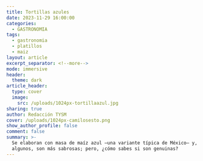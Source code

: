 ```yaml
---
title: Tortillas azules
date: 2023-11-29 16:00:00
categories:
  - GASTRONOMIA
tags:
  - gastronomia
  - platillos
  - maiz
layout: article
excerpt_separator: <!--more-->
mode: immersive
header:
  theme: dark
article_header:
  type: cover
  image:
    src: /uploads/1024px-tortillaazul.jpg
sharing: true
author: Redacción TYSM
cover: /uploads/1024px-camilosesto.png
show_author_profile: false
comment: false
summary: >-
  Se elaboran con masa de maíz azul —una variante típica de México— y, según
  algunos, son más sabrosas; pero, ¿cómo sabes si son genuinas?
---
```

